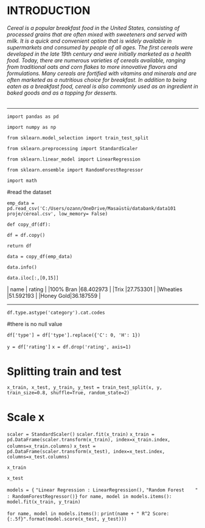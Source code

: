 # INTRODUCTION

 ###### Cereal is a popular breakfast food in the United States, consisting of processed grains that are often mixed with sweeteners and served with milk. It is a quick and convenient option that is widely available in supermarkets and consumed by people of all ages. The first cereals were developed in the late 19th century and were initially marketed as a health food. Today, there are numerous varieties of cereals available, ranging from traditional oats and corn flakes to more innovative flavors and formulations. Many cereals are fortified with vitamins and minerals and are often marketed as a nutritious choice for breakfast. In addition to being eaten as a breakfast food, cereal is also commonly used as an ingredient in baked goods and as a topping for desserts. 
 ---






```import pandas as pd```

```import numpy as np```

```from sklearn.model_selection import train_test_split```

```from sklearn.preprocessing import StandardScaler```

```from sklearn.linear_model import LinearRegression```

```from sklearn.ensemble import RandomForestRegressor```


```import math```

#read the dataset

```emp_data = pd.read_csv('C:/Users/ozann/OneDrive/Masaüstü/databank/data101  proje/cereal.csv', low_memory= False)```

```def copy_df(df):```


```df = df.copy()```
    
```return df```


    
```data = copy_df(emp_data)```


```data.info()```


```data.iloc[:,[0,15]]```

| name     |  rating  |
|100% Bran |68.402973 |
|Trix      |27.753301 |
|Wheaties  |51.592193 |
|Honey Gold|36.187559 |

---



```df.type.astype('category').cat.codes```

#there is no null value

```df['type'] = df['type'].replace({'C': 0, 'H': 1})```


```y = df['rating']```
```x = df.drop('rating', axis=1)```


# Splitting train and test
```x_train, x_test, y_train, y_test = train_test_split(x, y, train_size=0.8, shuffle=True, random_state=2)```

# Scale x
```scaler = StandardScaler()```
```scaler.fit(x_train)```
```x_train = pd.DataFrame(scaler.transform(x_train), index=x_train.index, columns=x_train.columns)```
```x_test = pd.DataFrame(scaler.transform(x_test), index=x_test.index, columns=x_test.columns)```

```x_train```

```x_test```

```models = {```
```"Linear Regression : LinearRegression(),```
```"Random Forest    " : RandomForestRegressor()}```
`for name, model in models.items():`
    `model.fit(x_train, y_train)`
    
```for name, model in models.items():```
```print(name + " R^2 Score: {:.5f}".format(model.score(x_test, y_test)))```


   
